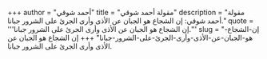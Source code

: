 +++
author = "أحمد شوقي"
title = "مقولة أحمد شوقي"
description = "مقولة أحمد شوقي: إن الشجاع هو الجبان عن الأذى وأرى الجرئ على الشرور جبانا."
quote = '''إن الشجاع هو الجبان عن الأذى وأرى الجرئ على الشرور جبانا.''' 
slug = "إن-الشجاع-هو-الجبان-عن-الأذى-وأرى-الجرئ-على-الشرور-جبانا"
+++
إن الشجاع هو الجبان عن الأذى وأرى الجرئ على الشرور جبانا.
